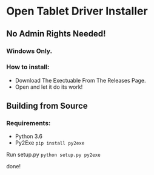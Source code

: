 # Open Tablet Driver Installer
## No Admin Rights Needed!

### Windows Only.

### How to install:
- Download The Exectuable From The Releases Page.
- Open and let it do its work!

## Building from Source
### Requirements:
- Python 3.6
- Py2Exe ```pip install py2exe```

Run setup.py ```python setup.py py2exe```

done!
